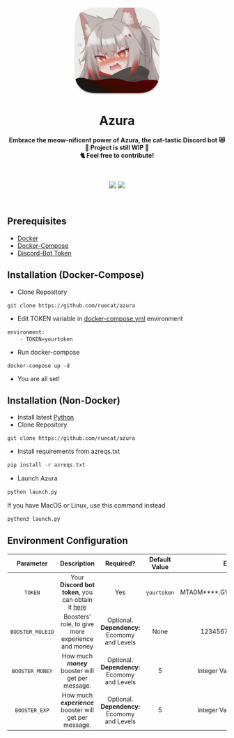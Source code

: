 <div align="center">
  <br>
  <a href="">
    <img src="res/github/azura-readme.png" width="200" height="200">
  </a>
  <h1>Azura</h1>
  <p>
    <b>Embrace the meow-nificent power of Azura, the cat-tastic Discord bot 😻</b><br>
    <b>🚧 Project is still WIP 🚧</b><br>
    <b>🐈 Feel free to contribute!</b><br>
  </p>
  <br>
  <p align="center">
    <img src="https://img.shields.io/github/downloads/ruecat/azura/total?color=green&style=for-the-badge"/>
    <a href="https://discord.gg/VHUYnFB4MS">
      <img src="https://dcbadge.vercel.app/api/server/VHUYnFB4MS"/>
    </a>
  </p>
  <br>
</div>

## Prerequisites
- [Docker](https://github.com/docker)
- [Docker-Compose](https://github.com/docker/compose)
- [Discord-Bot Token](https://discord.com/developers/applications)
## Installation (Docker-Compose)
+ Clone Repository
```
git clone https://github.com/ruecat/azura
```
+ Edit TOKEN variable in [docker-compose.yml](https://github.com/ruecat/azura/blob/main/docker-compose.yml) environment
```env
environment:
    - TOKEN=yourtoken
```
+ Run docker-compose
```
docker-compose up -d
```
+ You are all set!
## Installation (Non-Docker)
+ Install latest [Python](https://python.org/downloads)
+ Clone Repository
```
git clone https://github.com/ruecat/azura
```
+ Install requirements from azreqs.txt
```python
pip install -r azreqs.txt
```
+ Launch Azura
```python
python launch.py
```
If you have MacOS or Linux, use this command instead
```python
python3 launch.py
```
## Environment Configuration
|    Parameter     |                                            Description                                            |                                        Required?                                        | Default Value |            Example            |
|:----------------:|:-------------------------------------------------------------------------------------------------:|:---------------------------------------------------------------------------------------:|:-------------:|:-----------------------------:|
|     `TOKEN`      | Your **Discord bot token**, you can obtain it [here](https://discord.com/developers/applications) |                                           Yes                                           |  `yourtoken`  | MTA0M****.GY5L5F.****g*****5k | 
| `BOOSTER_ROLEID` |                         Boosters' role, to give more experience and money                         |                      Optional. **Dependency:** Ecomomy and Levels                       |     None      |      123456789010111213       |
| `BOOSTER_MONEY`  |                        How much **_money_** booster will get per message.                         |                      Optional. **Dependency:** Ecomomy and Levels                       |       5       | Integer Values: 1 2 3 4, etc  |
|  `BOOSTER_EXP`   |                      How much _**experience**_ booster will get per message.                      |                      Optional. **Dependency:** Ecomomy and Levels                       |       5       | Integer Values: 1 2 3 4, etc  |
